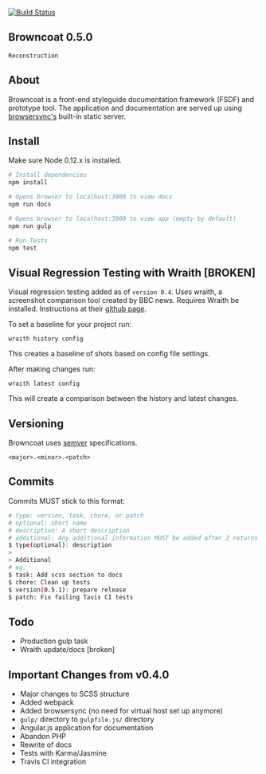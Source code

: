 [![Build Status](https://travis-ci.org/leobauza/browncoat.svg?branch=feat/0.5.1)](https://travis-ci.org/leobauza/browncoat)

Browncoat 0.5.0
---

`Reconstruction`

## About

Browncoat is a front-end styleguide documentation framework (FSDF) and prototype tool. The application and documentation are served up using [browsersync's](https://www.browsersync.io/) built-in static server.

## Install

Make sure Node 0.12.x is installed.

```bash
# Install dependencies
npm install

# Opens browser to localhost:3000 to view docs
npm run docs

# Opens browser to localhost:3000 to view app (empty by default)
npm run gulp

# Run Tests
npm test
```

## Visual Regression Testing with Wraith [BROKEN]

Visual regression testing added as of `version 0.4`. Uses wraith, a screenshot comparison tool created by BBC news. Requires Wraith be installed. Instructions at their [github page](https://github.com/BBC-News/wraith).

To set a baseline for your project run:

`wraith history config`

This creates a baseline of shots based on config file settings.

After making changes run:

`wraith latest config`

This will create a comparison between the history and latest changes.

## Versioning

Browncoat uses [semver](http://semver.org/) specifications.

```
<major>.<minor>.<patch>
```

## Commits

Commits MUST stick to this format:

```bash
# type: version, task, chore, or patch
# optional: short name
# description: A short description
# additional: Any additional information MUST be added after 2 returns
$ type(optional): description
>
> Additional
# eg.
$ task: Add scss section to docs
$ chore: Clean up tests
$ version(0.5.1): prepare release
$ patch: Fix failing Tavis CI tests
```

## Todo

- Production gulp task
- Wraith update/docs [broken]

## Important Changes from v0.4.0

- Major changes to SCSS structure
- Added webpack
- Added browsersync (no need for virtual host set up anymore)
- `gulp/` directory to `gulpfile.js/` directory
- Angular.js application for documentation
- Abandon PHP
- Rewrite of docs
- Tests with Karma/Jasmine
- Travis CI integration

